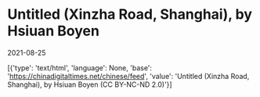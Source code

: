 # Untitled (Xinzha Road, Shanghai), by Hsiuan Boyen

2021-08-25

[{'type': 'text/html', 'language': None, 'base': 'https://chinadigitaltimes.net/chinese/feed', 'value': 'Untitled (Xinzha Road, Shanghai), by Hsiuan Boyen (CC BY-NC-ND 2.0)'}]
